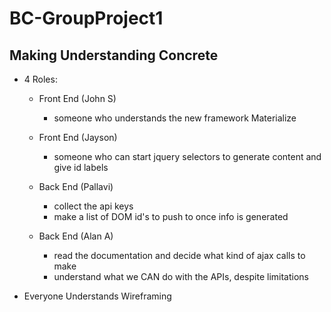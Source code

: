 # BC-GroupProject1

## Making Understanding Concrete
- 4 Roles:
    - Front End (John S)
        - someone who understands the new framework Materialize 
    - Front End (Jayson)
        - someone who can start jquery selectors to generate content and give id labels 

    - Back End (Pallavi)
        - collect the api keys
        - make a list of DOM id's to push to once info is generated
    - Back End (Alan A)
        - read the documentation and decide what kind of ajax calls to make
        - understand what we CAN do with the APIs, despite limitations


- Everyone Understands Wireframing